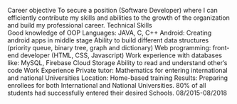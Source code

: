 Career objective 
  To secure a position (Software Developer) where I can efficiently contribute my skills and abilities to the growth of the organization and build my professional career.
Technical Skills  
  Good knowledge of OOP 
  Languages: JAVA, C, C++ 
  Android: Creating android apps in middle stage
  Ability to build different data structures (priority queue, binary tree, graph and dictionary) 
  Web programming: front-end developer (HTML, CSS, Javascript) 
  Work experience with databases like: MySQL, Firebase Cloud Storage 
  Ability to read and understand other’s code
Work Experience
  Private tutor: Mathematics for entering international and national Universities 
  Location: Home-based training 
  Results: Preparing enrollees for both International and National Universities. 80% of all students had successfully entered their desired Schools. 
 08/2015-08/2018
